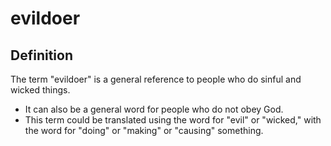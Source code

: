 # evildoer

## Definition

The term "evildoer" is a general reference to people who do sinful and wicked things.

* It can also be a general word for people who do not obey God.
* This term could be translated using the word for "evil" or "wicked," with the word for "doing" or "making" or "causing" something.